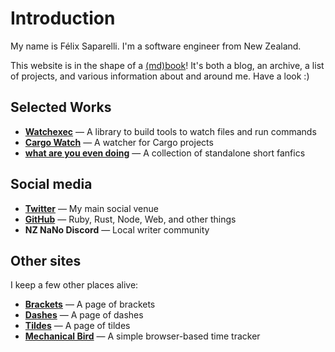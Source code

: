 # Introduction

My name is Félix Saparelli. I'm a software engineer from New Zealand.

This website is in the shape of a [(md)book](https://rust-lang.github.io/mdBook/)! It's both a blog,
an archive, a list of projects, and various information about and around me. Have a look :)

## Selected Works

- **[Watchexec](https://watchexec.github.io)** — A library to build tools to watch files and run commands
- **[Cargo Watch](https://watchexec.github.io)** — A watcher for Cargo projects
- **[what are you even doing](https://archiveofourown.org/series/2041813)** — A collection of standalone short fanfics

## Social media

- **[Twitter](https://twitter.com/passcod)** — My main social venue
- **[GitHub](https://github.com/passcod)** — Ruby, Rust, Node, Web, and other things
- **NZ NaNo Discord** — Local writer community

## Other sites

I keep a few other places alive:

- **[Brackets](https://brackets.passcod.name)** — A page of brackets
- **[Dashes](https://dashes.passcod.name)** — A page of dashes
- **[Tildes](https://tildes.passcod.name)** — A page of tildes
- **[Mechanical Bird](https://mechanicalbird.surge.sh)** — A simple browser-based time tracker
